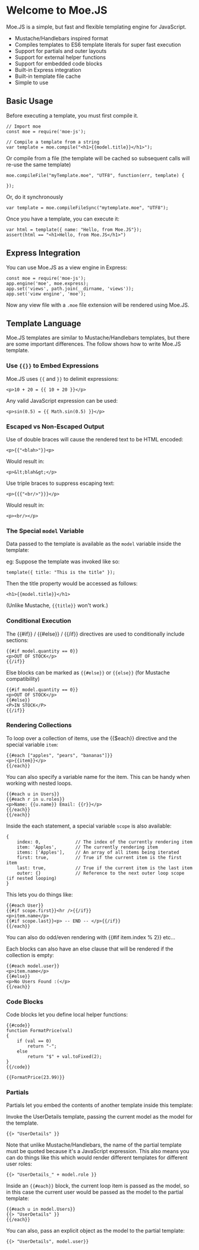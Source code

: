 # Welcome to Moe.JS

Moe.JS is a simple, but fast and flexible templating engine for JavaScript.

* Mustache/Handlebars inspired format
* Compiles templates to ES6 template literals for super fast execution
* Support for partials and outer layouts
* Support for external helper functions
* Support for embedded code blocks
* Built-in Express integration
* Built-in template file cache
* Simple to use

## Basic Usage

Before executing a template, you must first compile it.  

    // Import moe
    const moe = require('moe-js');

    // Compile a template from a string
    var template = moe.compile("<h1>{{model.title}}</h1>");

Or compile from a file (the template will be cached so subsequent calls will re-use the same template)

    moe.compileFile("myTemplate.moe", "UTF8", function(err, template) {

    });

Or, do it synchronously

    var template = moe.compileFileSync("mytemplate.moe", "UTF8");

Once you have a template, you can execute it:

    var html = template({ name: "Hello, from Moe.JS"});
    assert(html == "<h1>Hello, from Moe.JS</h1>")


## Express Integration

You can use Moe.JS as a view engine in Express:

    const moe = require('moe-js');
    app.engine('moe', moe.express);
    app.set('views', path.join(__dirname, 'views'));
    app.set('view engine', 'moe');

Now any view file with a `.moe` file extension will be rendered using Moe.JS.

## Template Language

Moe.JS templates are similar to Mustache/Handlebars templates, but there are some important differences.  The
follow shows how to write Moe.JS template.

### Use `{{}}` to Embed Expressions

Moe.JS uses `{{` and `}}` to delimit expressions:

    <p>10 + 20 = {{ 10 + 20 }}</p>

Any valid JavaScript expression can be used:

    <p>sin(0.5) = {{ Math.sin(0.5) }}</p>

### Escaped vs Non-Escaped Output

Use of double braces will cause the rendered text to be HTML encoded:

    <p>{{"<blah>"}}<p>

Would result in:

    <p>&lt;blah&gt;</p>

Use triple braces to suppress escaping text:

    <p>{{{"<br/>"}}}</p>

Would result in:

    <p><br/></p>

### The Special `model` Variable 

Data passed to the template is available as the `model` variable inside the template:

eg: Suppose the template was invoked like so:

    template({ title: "This is the title" });

Then the title property would be accessed as follows:

    <h1>{{model.title}}</h1>

(Unlike Mustache, `{{title}}` won't work.)

### Conditional Execution

The {{#if}} / {{#else}} / {{/if}} directives are used to conditionally include sections:

    {{#if model.quantity == 0}}
    <p>OUT OF STOCK</p>
    {{/if}}

Else blocks can be marked as `{{#else}}` or `{{else}}` (for Mustache compatibility)

    {{#if model.quantity == 0}}
    <p>OUT OF STOCK</p>
    {{#else}}
    <P>IN STOCK</P>
    {{/if}}

### Rendering Collections

To loop over a collection of items, use the {{$each}} directive and the special variable `item`:

    {{#each ["apples", "pears", "bananas"]}}
    <p>{{item}}</p>
    {{/each}}

You can also specify a variable name for the item. This can be handy when working with nested loops.

    {{#each u in Users}}
    {{#each r in u.roles}}
    <p>Name: {{u.name}} Email: {{r}}</p>
    {{/each}}
    {{/each}}

Inside the each statement, a special variable `scope` is also available:

    {
        index: 0,             // The index of the currently rendering item
        item: 'Apples',       // The currently rendering item
        items: ['Apples'],    // An array of all items being iterated
        first: true,          // True if the current item is the first item
        last: true,           // True if the current item is the last item
        outer: {}             // Reference to the next outer loop scope (if nested looping)
    }

This lets you do things like:

    {{#each User}}
    {{#if scope.first}}<hr />{{/if}}
    <p>item.name</p>
    {{#if scope.last}}<p> -- END -- </p>{{/if}}
    {{/each}}

You can also do odd/even rendering with {{#if item.index % 2}} etc...

Each blocks can also have an else clause that will be rendered if the collection is empty:

    {{#each model.user}}
    <p>item.name</p>
    {{#else}}
    <p>No Users Found :(</p>
    {{/each}}

### Code Blocks

Code blocks let you define local helper functions:

    {{#code}}
    function FormatPrice(val)
    {
        if (val == 0)
            return "-";
        else
            return "$" + val.toFixed(2);
    }
    {{/code}}

    {{FormatPrice(23.99)}}

### Partials

Partials let you embed the contents of another template inside this template:

Invoke the UserDetails template, passing the current model as the model for the template.

    {{> "UserDetails" }}

Note that unlike Mustache/Handlebars, the name of the partial template must be quoted because it's a JavaScript expression.  This also means you can do things like this which would render different templates for different user roles:

    {{> "UserDetails_" + model.role }}

Inside an `{{#each}}` block, the current loop item is passed as the model, so in this case the current user would be passed as the model to the partial template:

    {{#each u in model.Users}}
    {{> "UserDetails" }}
    {{/each}}

You can also, pass an explicit object as the model to the partial template:

    {{> "UserDetails", model.user}}

